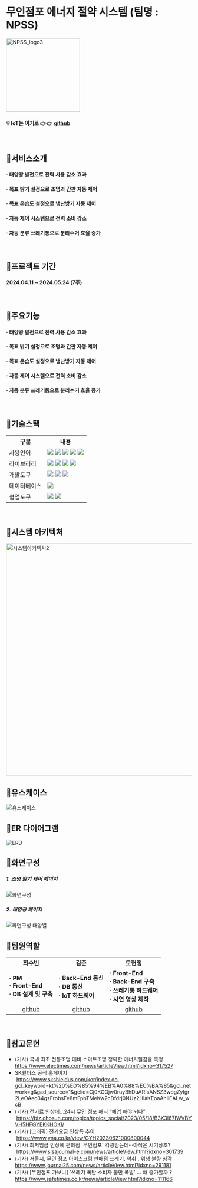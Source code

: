 # 무인점포 에너지 절약 시스템 (팀명 : NPSS)
 <img width="200" alt="NPSS_logo3" src="https://github.com/2024-SMHRD-IS-IOT-3/NPSS/assets/165890322/6188122c-8cb7-487a-9ac2-05378d0fb306"/>
 
#### 💡 IoT는 여기로  👉👉  <a href="https://github.com/2024-SMHRD-IS-IOT-3/NPSS_IoT" target='_blank'> github</a>
<br/>

## 📌서비스소개
#### · 태양광 발전으로 전력 사용 감소 효과<br/>
#### · 목표 밝기 설정으로 조명과 간판 자동 제어<br/>
#### · 목표 온습도 설정으로 냉난방기 자동 제어<br/>
#### · 자동 제어 시스템으로 전력 소비 감소<br/>
#### · 자동 분류 쓰레기통으로 분리수거 효율 증가<br/>
<br/>

## 📌프로젝트 기간
#### 2024.04.11 ~ 2024.05.24 (7주)
<br/>

## 📌주요기능
#### · 태양광 발전으로 전력 사용 감소 효과<br/>
#### · 목표 밝기 설정으로 조명과 간판 자동 제어<br/>
#### · 목표 온습도 설정으로 냉난방기 자동 제어<br/>
#### · 자동 제어 시스템으로 전력 소비 감소<br/>
#### · 자동 분류 쓰레기통으로 분리수거 효율 증가<br/>
<br/>

## 📌기술스택
<table>
    <tr>
        <th>구분</th>
        <th>내용</th>
    </tr>
    <tr>
        <td>사용언어</td>
        <td>
          <img src="https://img.shields.io/badge/Python-3776AB?style=for-the-badge&logo=Python&logoColor=white"/>
          <img src="https://img.shields.io/badge/C++-00599C?style=for-the-badge&logo=C++&logoColor=white"/> 
          <img src="https://img.shields.io/badge/JavaScript-F7DF1E?style=for-the-badge&logo=JavaScript&logoColor=white"/>
          <img src="https://img.shields.io/badge/React-61DAFB?style=for-the-badge&logo=React&logoColor=black">
          <img src="https://img.shields.io/badge/Node.js-339933?style=for-the-badge&logo=Node.js&logoColor=white"/>
        </td>
    </tr>
    <tr>
        <td>라이브러리</td>
        <td>
          <img src="https://img.shields.io/badge/AWS-%23FF9900.svg?style=for-the-badge&logo=amazon-aws&logoColor=white" > 
            <img src="https://img.shields.io/badge/BootStrap-7952B3?style=for-the-badge&logo=BootStrap&logoColor=white"/>
          <img src="https://img.shields.io/badge/React_Router-CA4245?style=for-the-badge&logo=react-router&logoColor=white">
<img src="https://img.shields.io/badge/Axios-007CE2?style=for-the-badge&logo=axios&logoColor=white" >
        </td>
    </tr>
    <tr>
        <td>개발도구</td>
        <td>
            <img src="https://img.shields.io/badge/RaspberryPi-A22846?style=for-the-badge&logo=RaskpberryPi&logoColor=white"/>
            <img src="https://img.shields.io/badge/Arduino-00979D?style=for-the-badge&logo=Arduino&logoColor=white"/>
            <img src="https://img.shields.io/badge/VSCode-007ACC?style=for-the-badge&logo=VisualStudioCode&logoColor=white"/>
        </td>
    </tr>
    <tr>
        <td>데이터베이스</td>
        <td>
            <img src="https://img.shields.io/badge/Oracle 11g-F80000?style=for-the-badge&logo=Oracle&logoColor=white"/>
        </td>
    </tr>
    <tr>
        <td>협업도구</td>
        <td>
            <img src="https://img.shields.io/badge/Git-F05032?style=for-the-badge&logo=Git&logoColor=white"/>
            <img src="https://img.shields.io/badge/GitHub-181717?style=for-the-badge&logo=GitHub&logoColor=white"/>
        </td>
    </tr>
</table>
<br/>


## 📌시스템 아키텍처
<img width="630" alt="시스템아키텍처2" src="https://github.com/2024-SMHRD-IS-IOT-3/NPSS/assets/165890322/dd1d70bc-20fb-4abb-a4ee-19d3038abfd4">
<br/>

## 📌유스케이스
![유스케이스](https://github.com/2024-SMHRD-IS-IOT-3/NPSS/assets/165890322/dc2216fc-bf8d-46c9-b597-b458ceedc4b3)
<br/>

## 📌ER 다이어그램
![ERD](https://github.com/2024-SMHRD-IS-IOT-3/NPSS/assets/165890322/d05e7f4b-f755-40fe-b82e-bb2467599c7a)
<br/>

## 📌화면구성
##### 1. 조명 밝기 제어 페이지<br/>
![화면구성](https://github.com/2024-SMHRD-IS-IOT-3/NPSS/assets/165890322/32e970e3-fc8d-401c-9490-d26f03eed212)
##### 2. 태양광 페이지<br/>
![화면구성 태양열](https://github.com/2024-SMHRD-IS-IOT-3/NPSS/assets/165890322/207cbe84-776f-466f-b754-5bcc78c5e099)
<br/>

## 📌팀원역할
<table>
  <tr>
    <td align="center"><strong>최수빈</strong></td>
    <td align="center"><strong>김준</strong></td>
    <td align="center"><strong>모현정</strong></td>
  </tr>
  <tr>
    <td><b>· PM<br/>· Front-End<br/>· DB 설계 및 구축</b></td>
    <td><b>· Back-End 통신<br/>· DB 통신<br/>· IoT 하드웨어</b></td>
    <td><b>· Front-End<br/>· Back-End 구축<br/>· 쓰레기통 하드웨어<br/>· 시연 영상 제작</b></td>
   
  </tr>
  <tr>
    <td align="center"><a href="https://github.com/soob0513" target='_blank'>github</a></td>
    <td align="center"><a href="https://github.com/kinick1" target='_blank'>github</a></td>
    <td align="center"><a href="https://github.com/mohyunjeong" target='_blank'>github</a></td>
  </tr>
</table>
<br/>

## 📌참고문헌
- (기사) 국내 최초 전통조명 대비 스마트조명 정확한 에너지절감률 측정<br/>
https://www.electimes.com/news/articleView.html?idxno=317527<br/>
- SK쉴더스 공식 홈페이지<br/>
 https://www.skshieldus.com/kor/index.do 
gcl_keyword=kt%20%ED%85%94%EB%A0%88%EC%BA%85&gcl_network=g&gad_source=1&gclid=Cj0KCQjw0ruyBhDuARIsANSZ3wogZyIgr2LeOAeo34gzFrobsFe8mFpbTMeKw2cDfdrj0NUz2HlaKEoaAhIiEALw_wcB<br/>
- (기사) 전기료 인상에…24시 무인 점포 패닉 “폐업 해야 되나”<br/>
 https://biz.chosun.com/topics/topics_social/2023/05/18/B3X3I67IWVBYVH5HFGYEKKHOKI/<br/>
- (기사) [그래픽] 전기요금 인상폭 추이<br/>
 https://www.yna.co.kr/view/GYH20230621000800044<br/>
- (기사) 최저임금 인상에 편의점 '무인점포' 각광받는데···아직은 시기상조?<br/>
 https://www.sisajournal-e.com/news/articleView.html?idxno=301739<br/>
- (기사) 서울시, 무인 점포 아이스크림 판매점 쓰레기, 악취 , 위생 불량 심각<br/>
https://www.journal25.com/news/articleView.html?idxno=291181<br/>
- (기사) [무인점포 가보니] '쓰레기 폭탄·소비자 불만 폭발' … 왜 증가할까 ?<br/>
https://www.safetimes.co.kr/news/articleView.html?idxno=111166<br/>

